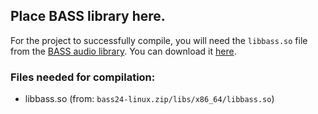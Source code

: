 ## Place BASS library here.
For the project to successfully compile, you will need the `libbass.so` file from the [BASS audio library](https://www.un4seen.com/bass.html). You can download it [here](https://www.un4seen.com/files/bass24-linux.zip).
### Files needed for compilation:
- libbass.so (from: `bass24-linux.zip/libs/x86_64/libbass.so`)
